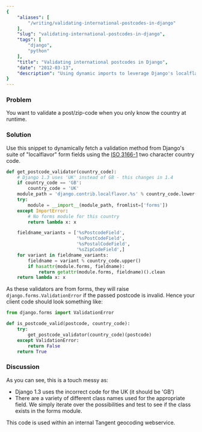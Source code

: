 ```yaml
---
{
    "aliases": [
        "/writing/validating-international-postcodes-in-django"
    ],
    "slug": "validating-international-postcodes-in-django",
    "tags": [
        "django",
        "python"
    ],
    "title": "Validating international postcodes in Django",
    "date": "2012-03-13",
    "description": "Using dynamic imports to leverage Django's localflavor"
}
---
```



### Problem

You want to validate a post/zip-code when you only know the country at
runtime.

### Solution

Use this snippet to dynamically fetch a validation method from Django's
suite of "localflavor" form fields using the [ISO
3166-1](http://en.wikipedia.org/wiki/ISO_3166-1_alpha-2) two character
country code.

``` python
def get_postcode_validator(country_code):
    # Django 1.3 uses 'UK' instead of GB - this changes in 1.4
    if country_code == 'GB':
        country_code = 'UK'
    module_path = 'django.contrib.localflavor.%s' % country_code.lower()
    try:
        module = __import__(module_path, fromlist=['forms'])
    except ImportError:
        # No forms module for this country
        return lambda x: x

    fieldname_variants = ['%sPostcodeField',
                          '%sPostCodeField',
                          '%sPostalCodeField',
                          '%sZipCodeField',]
    for variant in fieldname_variants:
        fieldname = variant % country_code.upper()
        if hasattr(module.forms, fieldname):
            return getattr(module.forms, fieldname)().clean 
    return lambda x: x
```

As these validators are from forms, they will raise
`django.forms.ValidationError` if the passed postcode is invalid. Hence
your client code should look something like:

``` python
from django.forms import ValidationError

def is_postcode_valid(postcode, country_code):
    try:
        get_postcode_validator(country_code)(postcode)
    except ValidationError:
        return False
    return True
```

### Discussion

As you can see, this is a touch messy as:

- Django 1.3 uses the incorrect code for the UK (it should be 'GB')
- There are a variety of different class names used for the
    appropriate field. We simply iterate over the possibilities and test
    to see if the class exists in the forms module.

This code is used within an internal Tangent geocoding webservice.
